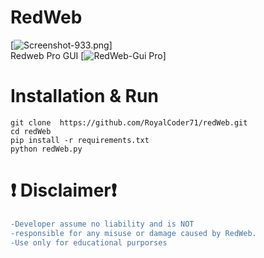 # RedWeb
[![Screenshot-933.png](https://i.postimg.cc/y88Df3Z9/Screenshot-933.png)]
<br>
Redweb Pro GUI
[![RedWeb-Gui Pro](https://i.postimg.cc/3JwqS2Gb/dfsfw4.png)]


# Installation & Run 
```
git clone  https://github.com/RoyalCoder71/redWeb.git
cd redWeb
pip install -r requirements.txt
python redWeb.py
```
# ❗ Disclaimer❗
```diff
-Developer assume no liability and is NOT
-responsible for any misuse or damage caused by RedWeb.
-Use only for educational purporses
```
